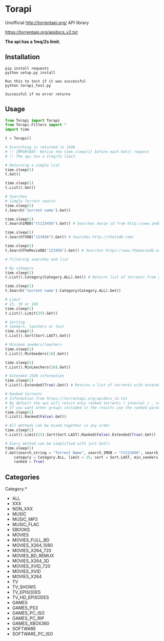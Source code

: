 Torapi
============

Unofficial http://torrentapi.org/ API library

https://torrentapi.org/apidocs_v2.txt

**The api has a 1req/2s limit.**

Installation
------------

```
pip install requests
python setup.py install

Run this to test if it was successful
python torapi_test.py

Successful if no error returns
```

Usage
------------

```python
from Torapi import Torapi
from Torapi.Filters import *
import time

t = Torapi()

# Everything is returned in JSON
# !! IMPORTANT: Notice the time.sleep(1) before each Get() request
# !! The api has a 1req/2s limit.

# Returning a simple list
time.sleep(1)
t.Get()

time.sleep(1)
t.List().Get()

# Searches
# Simple Torrent search
time.sleep(1)
t.Search('torrent name').Get()

time.sleep(1)
t.SearchIMDB("tt123456").Get() # Searches movie id from http://www.imdb.com/

time.sleep(1)
t.SearchTVDB("123456").Get() # Searches http://thetvdb.com/

time.sleep(1)
t.SearchTheMovieDB("123456").Get() # Searches https://www.themoviedb.org/

# Filtering searches and list

# By category
time.sleep(1)
t.List().Category(Category.ALL).Get() # Returns list of torrents from a category (More categories below)

time.sleep(1)
t.Search('torrent name').Category(Category.ALL).Get()

# Limit
# 25, 50 or 100
time.sleep(1)
t.List().Limit(25).Get() 

# Sorting
# Seeders, leechers or last
time.sleep(1)
t.List().Sort(Sort.LAST).Get()

# Minimum seeders/leechers
time.sleep(1)
t.List().MinSeeders(10).Get()

time.sleep(1)
t.List().MinLeechers(10).Get()

# Extended JSON information
time.sleep(1)
t.List().Extended(True).Get() # Returns a list of torrents with extended information

# Ranked torrents
# Information from https://torrentapi.org/apidocs_v2.txt
# By default the api will return only ranked torrents ( internal ) , scene releases + -rarbg releases + -rartv releases.
# If you want other groups included in the results use the ranked parameter with a value of 0 to get them included.
time.sleep(1)
t.List().Ranked(False).Get()

# All methods can be mixed together in any order
time.sleep(1)
t.List().Limit(25).Sort(Sort.LAST).Ranked(False).Extended(True).Get()

# Every method can be simplified with just Get()
time.sleep(1)
t.Get(search_string = "Torrent Name", search_IMDB = "tt123456", search_TVDB = "123456", search_moviedb = "123456", 
	category = Category.ALL, limit = 25, sort = Sort.LAST, min_seeders = 10, min_leechers = 10, extended = False, 
	ranked = True)
```

Categories
------------

Category.*

* ALL
* XXX
* NON_XXX
* MUSIC
* MUSIC_MP3
* MUSIC_FLAC
* EBOOKS
* MOVIES
* MOVIES_FULL_BD
* MOVIES_X264_1080
* MOVIES_X264_720
* MOVIES_BD_REMUX
* MOVIES_X264_3D
* MOVIES_XVID_720
* MOVIES_XVID
* MOVIES_X264
* TV
* TV_SHOWS
* TV_EPISODES
* TV_HD_EPISODES
* GAMES
* GAMES_PS3
* GAMES_PC_ISO
* GAMES_PC_RIP
* GAMES_XBOX360
* SOFTWARE
* SOFTWARE_PC_ISO
```
